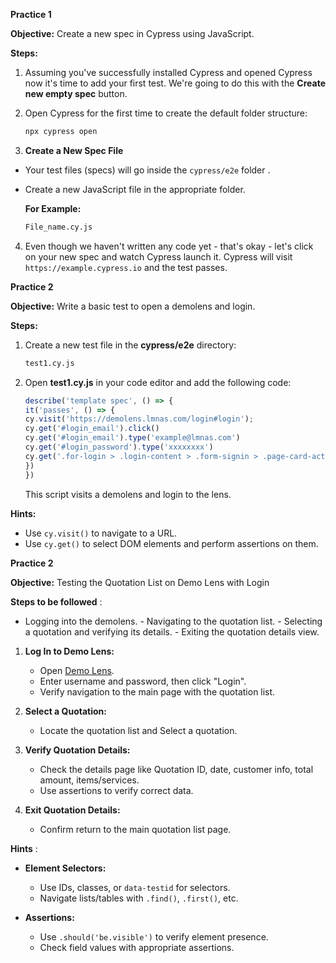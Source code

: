 **Practice 1**

**Objective:**  Create a new spec in Cypress using JavaScript.

**Steps:**

1.  Assuming you've successfully  installed Cypress and opened Cypress now it's time to add your first test. We're going to do this with the **Create new empty spec** button.
    
2.  Open Cypress for the first time to create the default folder structure:
    
	```bash
	npx cypress open
	```
 3. **Create a New Spec File**

- Your test files (specs) will go inside the `cypress/e2e` folder .
- Create a new JavaScript file in the appropriate folder. 

   **For Example:**
	```bash
	File_name.cy.js
	```
4.  Even though we haven't written any code yet - that's okay - let's click on your new spec and watch Cypress launch it. Cypress will visit `https://example.cypress.io` and the test passes.

**Practice 2**

**Objective:** Write a basic test to open a demolens and login.

**Steps:**

1.  Create a new test file in the **cypress/e2e** directory:
    
    ```bash
    test1.cy.js
    ```
    
2.  Open **test1.cy.js** in your code editor and add the following code:
    

	 ```javascript
	describe('template spec', () => {
	it('passes', () => {
	cy.visit('https://demolens.lmnas.com/login#login');
    cy.get('#login_email').click()
    cy.get('#login_email').type('example@lmnas.com')
    cy.get('#login_password').type('xxxxxxxx')
    cy.get('.for-login > .login-content > .form-signin > .page-card-actions > .btn').click()
	})
	})
	```

    This script visits a demolens and login to the lens.

**Hints:**

-   Use `cy.visit()` to navigate to a URL.
-   Use `cy.get()` to select DOM elements and perform assertions on them.


**Practice 2**
 
**Objective:**  Testing the Quotation List on Demo Lens with Login


**Steps to be followed** :

   -   Logging into the demolens.
    -   Navigating to the quotation list.
    -   Selecting a quotation and verifying its details.
    -   Exiting the quotation details view.

1.  **Log In to Demo Lens:**
    
    -   Open [Demo Lens](https://demolens.lmnas.com/app).
    -   Enter username and password, then click "Login".
    -   Verify navigation to the main page with the quotation list.
2.  **Select a Quotation:**
    
    -   Locate the quotation list and Select a quotation.
3.  **Verify Quotation Details:** 
    -   Check the details page like Quotation ID, date, customer info, total amount, items/services.
    -   Use assertions to verify correct data.
4.  **Exit Quotation Details:**
    -   Confirm return to the main quotation list page.

**Hints** :
-   **Element Selectors:**
    
    -   Use IDs, classes, or `data-testid` for selectors.
    -   Navigate lists/tables with `.find()`, `.first()`, etc.
-   **Assertions:**
    
    -   Use `.should('be.visible')` to verify element presence.
    -   Check field values with appropriate assertions.

<!--stackedit_data:
eyJoaXN0b3J5IjpbLTE5MzY2MjExMzAsMjMzOTkxNTg2LDEyND
c5MzA0MzksLTE4NjQ2MDk1NV19
-->